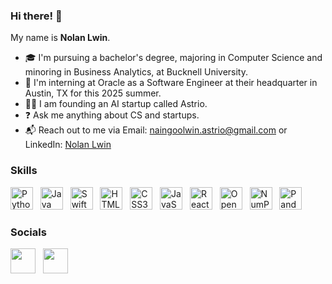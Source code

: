 ### Hi there! 👋

My name is **Nolan Lwin**.

- 🎓 I'm pursuing a bachelor's degree, majoring in Computer Science and minoring in Business Analytics, at Bucknell University.
- 🚀 I'm interning at Oracle as a Software Engineer at their headquarter in Austin, TX for this 2025 summer.
- 👨‍💻 I am founding an AI startup called Astrio. 
- ❓ Ask me anything about CS and startups.
- 📬 Reach out to me via Email: [naingoolwin.astrio@gmail.com](naingoolwin.astrio@gmail.com) or LinkedIn: [Nolan Lwin](https://www.linkedin.com/in/nolan-lwin/)

### Skills
<p align="left">
<a href="https://www.python.org/" target="_blank" rel="noreferrer"><img src="./img/python.svg" width="36" height="36" alt="Python" /></a> &nbsp;
<a href="https://www.java.com/en/" target="_blank" rel="noreferrer"><img src="./img/java.svg" width="36" height="36" alt="Java" /></a> &nbsp;
<a href="https://www.swift.org/" target="_blank" rel="noreferrer"><img src="./img/swift.svg" width="36" height="36" alt="Swift" /></a> &nbsp;
<a href="https://developer.mozilla.org/en-US/docs/Glossary/HTML5" target="_blank" rel="noreferrer"><img src="./img/html-5.svg" width="36" height="36" alt="HTML5" /></a> &nbsp;
<a href="https://www.w3.org/TR/CSS/#css" target="_blank" rel="noreferrer"><img src="./img/css-3.svg" width="36" height="36" alt="CSS3" /></a> &nbsp;
<a href="https://developer.mozilla.org/en-US/docs/Web/JavaScript" target="_blank" rel="noreferrer"><img src="./img/javascript.svg" width="36" height="36" alt="JavaScript" /></a> &nbsp;
<a href="https://reactjs.org/" target="_blank" rel="noreferrer"><img src="./img/react.svg" width="36" height="36" alt="React" /></a> &nbsp;
<a href="https://opencv.org/" target="_blank" rel="noreferrer"><img src="./img/opencv.svg" width="36" height="36" alt="OpenCV" /></a> &nbsp;
<a href="https://numpy.org/" target="_blank" rel="noreferrer"><img src="./img/numpy.svg" width="36" height="36" alt="NumPy" /></a> &nbsp;
<a href="https://pandas.pydata.org/" target="_blank" rel="noreferrer"><img src="./img/pandas.svg" width="36" height="36" alt="Pandas" /></a> &nbsp;
</p>


### Socials

<p align="left"> 
<a href="mailto: nl020@bucknell.edu" target="_blank" rel="noreferrer"><img src="./img/gmail.svg" width="40" height="40" /></a> &nbsp;
<a href="https://www.linkedin.com/in/naing-oo-lwin-nolan/" target="_blank" rel="noreferrer"><img src="./img/linkedin.svg" width="40" height="40" padding-top= "100px" /></a> 
</p>

